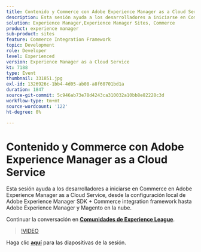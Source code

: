 ```yaml
---
title: Contenido y Commerce con Adobe Experience Manager as a Cloud Service
description: Esta sesión ayuda a los desarrolladores a iniciarse en Commerce en Adobe Experience Manager as a Cloud Service, desde la configuración local de Adobe Experience Manager SDK + Commerce integration framework hasta Adobe Experience Manager y Magento en la nube. Esta sesión se entregó como parte del evento de contenido de Adobe Developers Live.
solution: Experience Manager,Experience Manager Sites, Commerce
product: experience manager
sub-product: sites
feature: Commerce Integration Framework
topic: Development
role: Developer
level: Experienced
version: Experience Manager as a Cloud Service
kt: 7188
type: Event
thumbnail: 331851.jpg
exl-id: 1326926c-1bb4-4d05-ab08-a8f60701bd1a
duration: 1847
source-git-commit: 5c946ab73e78d4243ca310032a10bb8e82228c3d
workflow-type: tm+mt
source-wordcount: '122'
ht-degree: 0%

---
```


# Contenido y Commerce con Adobe Experience Manager as a Cloud Service

Esta sesión ayuda a los desarrolladores a iniciarse en Commerce en Adobe Experience Manager as a Cloud Service, desde la configuración local de Adobe Experience Manager SDK + Commerce integration framework hasta Adobe Experience Manager y Magento en la nube.

Continuar la conversación en **[Comunidades de Experience League](https://adobe.ly/36Yd3v6)**.

>[!VIDEO](https://video.tv.adobe.com/v/3454731/?quality=12&learn=on&hidetitle=true&captions=spa)

Haga clic **[aquí](/help/adobe-developers-live/assets/content-commerce.pdf)** para las diapositivas de la sesión.
